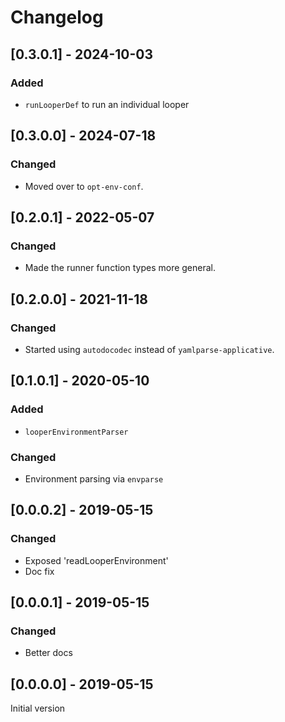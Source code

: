 # Changelog
  
## [0.3.0.1] - 2024-10-03

### Added

* `runLooperDef` to run an individual looper
  
## [0.3.0.0] - 2024-07-18

### Changed

* Moved over to `opt-env-conf`.
  
## [0.2.0.1] - 2022-05-07

### Changed

* Made the runner function types more general.

## [0.2.0.0] - 2021-11-18

### Changed

* Started using `autodocodec` instead of `yamlparse-applicative`.

## [0.1.0.1] - 2020-05-10

### Added

* `looperEnvironmentParser`

### Changed

* Environment parsing via `envparse`

## [0.0.0.2] - 2019-05-15

### Changed

* Exposed 'readLooperEnvironment'
* Doc fix

## [0.0.0.1] - 2019-05-15

### Changed

* Better docs

## [0.0.0.0] - 2019-05-15

Initial version
